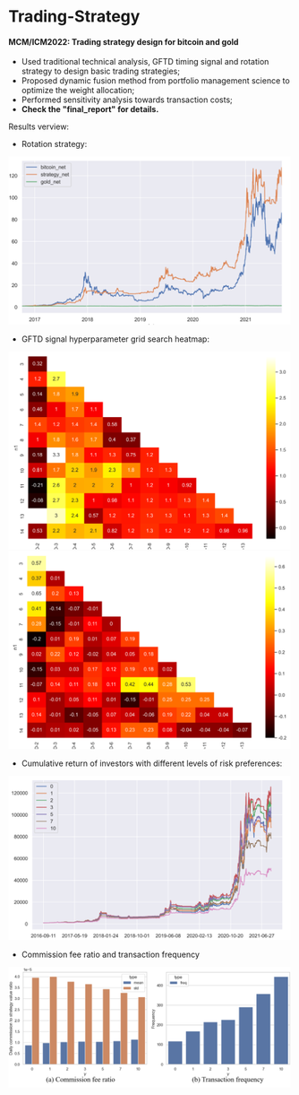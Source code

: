 # Trading-Strategy
#### **MCM/ICM2022: Trading strategy design for bitcoin and gold** <br>
- Used traditional technical analysis, GFTD timing signal and rotation strategy to design basic trading strategies; <br>
- Proposed dynamic fusion method from portfolio management science to optimize the weight allocation; <br>
- Performed sensitivity analysis towards transaction costs; <br>
- **Check the "final_report" for details.**

Results verview:
- Rotation strategy:
<img src="./images/rotation.png" width="700">

- GFTD signal hyperparameter grid search heatmap:
<img src="./images/gftd_heat_bitcoin.png" width="600">
<img src="./images/gftd_heat_gold.png" width="600">

- Cumulative return of investors with different levels of risk preferences:
<img src="./figures/gamma.png" width="700">

- Commission fee ratio and transaction frequency
<img src="./figures/commission-gamma.png" width="700">
